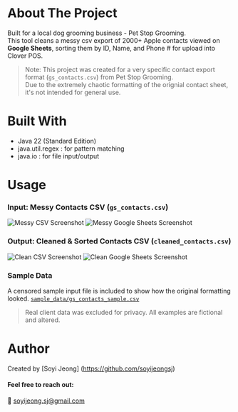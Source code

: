 # About The Project
Built for a local dog grooming business - Pet Stop Grooming.  
This tool cleans a messy csv export of 2000+ Apple contacts viewed on **Google Sheets**, sorting them by ID, Name, and Phone # for upload into Clover POS.  
> Note: This project was created for a very specific contact export format (`gs_contacts.csv`) from Pet Stop Grooming.  
> Due to the extremely chaotic formatting of the orignial contact sheet, it's not intended for general use.

# Built With
- Java 22 (Standard Edition)
- java.util.regex : for pattern matching
- java.io : for file input/output

# Usage
### Input: Messy Contacts CSV (`gs_contacts.csv`)
![Messy CSV Screenshot](images/input_sample.png)
![Messy Google Sheets Screenshot](images/input_gs_sample.png)
### Output: Cleaned & Sorted Contacts CSV (`cleaned_contacts.csv`)
![Clean CSV Screenshot](images/output_sample.png)
![Clean Google Sheets Screenshot](images/output_gs_sample.png)
### Sample Data
A censored sample input file is included to show how the original formatting looked.
[`sample_data/gs_contacts_sample.csv`](/sample_data/gs_contacts_sample.csv)

> Real client data was excluded for privacy. All examples are fictional and altered.

# Author
Created by [Soyi Jeong] (https://github.com/soyijeongsj)  
#### Feel free to reach out:  
📧 soyijeong.sj@gmail.com<br>




